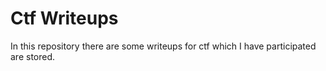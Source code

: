 # Ctf Writeups
In this repository there are some writeups for ctf which I have participated are stored. 
